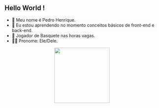 ## Hello World !

- 📖 Meu nome é Pedro Henrique.
- 📕 Eu estou aprendendo no momento conceitos básicos de front-end e back-end.
- 🏀 Jogador de Basquete nas horas vagas.
- 👦🏽 Pronome: Ele/Dele.
<div align="center">
  <a href="https://github.com/PedroPrior">
  <img height="180em" src="https://github-readme-stats.vercel.app/api?username=PedroPrior&show_icons=true&theme=tokyonight"/>
</div>
